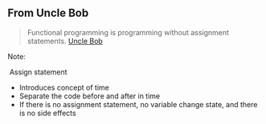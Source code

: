 ## From Uncle Bob

> Functional programming is programming without assignment statements. [Uncle Bob]


[Uncle Bob]: http://blog.8thlight.com/uncle-bob/2012/12/22/FPBE1-Whats-it-all-about.html 


Note: 

​
Assign statement
  - Introduces concept of time
  - Separate the code before and after in time
  - If there is no assignment statement, no variable change state, and there is no side effects
